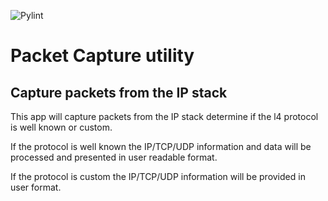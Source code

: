 ![Pylint](https://github.com/cybercritter/packet_capture_utility/actions/workflows/pylint.yml/badge.svg)

# Packet Capture utility
Capture packets from the IP stack
---

This app will capture packets from the IP stack determine if the l4 protocol is well known or custom.<br>

If the protocol is well known the IP/TCP/UDP information and data will be processed and presented in user readable format.

If the protocol is custom the IP/TCP/UDP information will be provided in user format.
